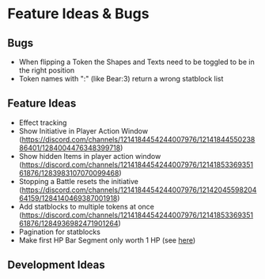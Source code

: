 # Feature Ideas & Bugs

## Bugs

+ When flipping a Token the Shapes and Texts need to be toggled to be in the right position
+ Token names with ":" (like Bear:3) return a wrong statblock list

## Feature Ideas

+ Effect tracking
+ Show Initiative in Player Action Window 
(https://discord.com/channels/1214184454244007976/1214184455023886401/1284004476348399718)
+ Show hidden Items in player action window (https://discord.com/channels/1214184454244007976/1214185336935161876/1283983107070099468) 
+ Stopping a Battle resets the initiative (https://discord.com/channels/1214184454244007976/1214204559820464159/1284140469387001918)
+ Add statblocks to multiple tokens at once (https://discord.com/channels/1214184454244007976/1214185336935161876/1284936982471901264)
+ Pagination for statblocks
+ Make first HP Bar Segment only worth 1 HP (see [here](https://github.com/kamejosh/owlbear-hp-tracker/issues/23))

## Development Ideas

